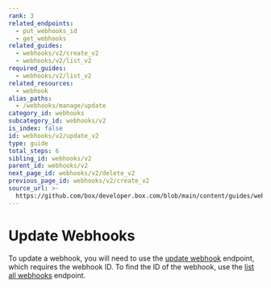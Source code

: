 ```yaml
---
rank: 3
related_endpoints:
  - put_webhooks_id
  - get_webhooks
related_guides:
  - webhooks/v2/create_v2
  - webhooks/v2/list_v2
required_guides:
  - webhooks/v2/list_v2
related_resources:
  - webhook
alias_paths:
  - /webhooks/manage/update
category_id: webhooks
subcategory_id: webhooks/v2
is_index: false
id: webhooks/v2/update_v2
type: guide
total_steps: 6
sibling_id: webhooks/v2
parent_id: webhooks/v2
next_page_id: webhooks/v2/delete_v2
previous_page_id: webhooks/v2/create_v2
source_url: >-
  https://github.com/box/developer.box.com/blob/main/content/guides/webhooks/v2/update_v2.md
---
```

# Update Webhooks

To update a webhook, you will need to use the [update webhook][2] endpoint,
which requires the webhook ID. To find the ID of the webhook, use the
[list all webhooks][1] endpoint.

<Samples id='put_webhooks_id'>

</Samples>

[1]: guide://webhooks/v2/list_v2
[2]: e://put-webhooks-id